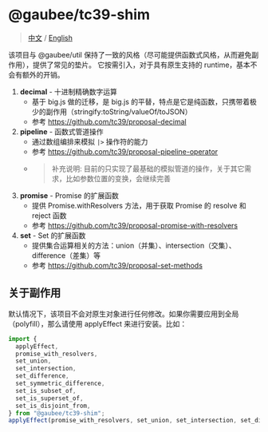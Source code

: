 # @gaubee/tc39-shim

> [中文](./README-zh.md) / [English](./README.md)

该项目与 @gaubee/util 保持了一致的风格（尽可能提供函数式风格，从而避免副作用），提供了常见的垫片。
它按需引入，对于具有原生支持的 runtime，基本不会有额外的开销。

1. **decimal** - 十进制精确数字运算
   - 基于 big.js 做的迁移，是 big.js 的平替，特点是它是纯函数，只携带着极少的副作用（stringify:toString/valueOf/toJSON）
   - 参考 https://github.com/tc39/proposal-decimal
2. **pipeline** - 函数式管道操作
   - 通过数组编排来模拟 `|>` 操作符的能力
   - 参考 https://github.com/tc39/proposal-pipeline-operator
   - > 补充说明: 目前的只实现了最基础的模拟管道的操作，关于其它需求，比如参数位置的变换，会继续完善
3. **promise** - Promise 的扩展函数
   - 提供 Promise.withResolvers 方法，用于获取 Promise 的 resolve 和 reject 函数
   - 参考 https://github.com/tc39/proposal-promise-with-resolvers
4. **set** - Set 的扩展函数
   - 提供集合运算相关的方法：union（并集）、intersection（交集）、difference（差集）等
   - 参考 https://github.com/tc39/proposal-set-methods

## 关于副作用

默认情况下，该项目不会对原生对象进行任何修改。如果你需要应用到全局（polyfill），那么请使用 applyEffect 来进行安装。比如：

```ts
import {
  applyEffect,
  promise_with_resolvers,
  set_union,
  set_intersection,
  set_difference,
  set_symmetric_difference,
  set_is_subset_of,
  set_is_superset_of,
  set_is_disjoint_from,
} from "@gaubee/tc39-shim";
applyEffect(promise_with_resolvers, set_union, set_intersection, set_difference, set_symmetric_difference, set_is_subset_of, set_is_superset_of, set_is_disjoint_from);
```
